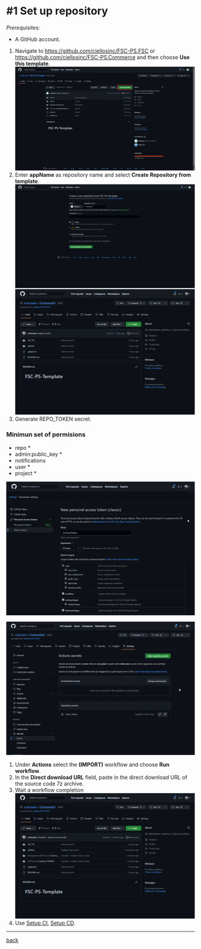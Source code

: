 # #1 Set up repository
*Prerequisites:* 
- A GitHub account.


1. Navigate to https://github.com/ciellosinc/FSC-PS.FSC or https://github.com/ciellosinc/FSC-PS.Commerce and then choose **Use this template**.
![Use this template](/Scenarios/images/1a.png)
1. Enter **appName** as repository name and select **Create Repository from template**.
![Add repo](/Scenarios/images/1b.png)
![Added repo](/Scenarios/images/1e.png)
1. Generate REPO_TOKEN secret.

### Minimun set of permisions
- repo *
- admin:public_key *
- notifications
- user *
- project *

![Create_Token](/Scenarios/images/1c.png)

![Create_Secret](/Scenarios/images/1f.png)
1. Under **Actions** select the **(IMPORT)** workflow and choose **Run workflow**.
1. In the **Direct download URL** field, paste in the direct download URL of the source code 7z archive.
1. Wait a workflow completion
![Sources imported](/Scenarios/images/2b.png)
1. Use [Setup CI](SetupCI.md), [Setup CD](SetupCD.md).


---
[back](/README.md)
